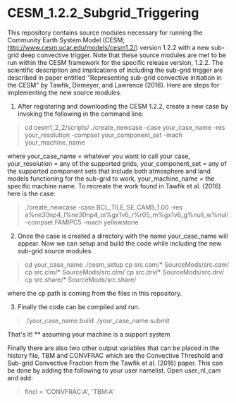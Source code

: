 # CESM_1.2.2_Subgrid_Triggering
This repository contains source modules necessary for running the Community Earth System Model (CESM; http://www.cesm.ucar.edu/models/cesm1.2/) version 1.2.2 with a new sub-grid deep convective trigger.  Note that these source modules are met to be run within the CESM framework for the specific release version, 1.2.2.  The scientific description and implications of including the sub-grid trigger are described in paper entitled "Representing sub-grid convective initiation in the CESM" by Tawfik, Dirmeyer, and Lawrence (2016). Here are steps for implementing the new source modules.

1)  After registering and downloading the CESM 1.2.2, create a new case by invoking the following in the command line:
> cd cesm1_2_2/scripts/
> ./create_newcase -case your_case_name -res your_resolution -compset your_component_set -mach your_machine_name

where your_case_name = whatever you want to call your case, your_resolution = any of the supported grids, your_component_set = any of the supported component sets that include both atmosphere and land models functioning for the sub-grid to work, your_machine_name = the specific machine name.  To recreate the work found in Tawfik et al. (2016) here is the case:
> ./create_newcase -case BCL_TILE_SE_CAM5_1.00 -res a%ne30np4_l%ne30np4_oi%gx1v6_r%r05_m%gx1v6_g%null_w%null -compset FAMIPC5 -mach yellowstone

2)  Once the case is created a directory with the name your_case_name will appear.  Now we can setup and build the code while including the new sub-grid source modules.
> cd your_case_name
> ./cesm_setup
> cp src.cam/* SourceMods/src.cam/
> cp src.clm/* SourceMods/src.clm/
> cp src.drv/* SourceMods/src.drv/
> cp src.share/* SourceMods/src.share/

where the cp path is coming from the files in this repository.

3)  Finally the code can be compiled and run.
> ./your_case_name.build
> ./your_case_name.submit

That's it! ** assuming your machine is a support system


Finally there are also two other output variables that can be placed in the history file, TBM and CONVFRAC which are the Convective Threshold and Sub-grid Convective Fraction from the Tawfik et al. (2016) paper.  This can be done by adding the following to your user namelist.  Open user_nl_cam and add:
> fincl = 'CONVFRAC:A', 'TBM:A'



  
